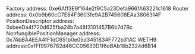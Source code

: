 Factory address: 0xe6Aff3E9f164e2f9C5a23Defa966fA63221c1618
Router address: 0x0b9b60cC7E84F3603fe9A2B745608EAa3806314F
PositionDescriptor address: 0xbeeDa4f720d625fba24b7a48f3101457B6b7d7Bc
NonfungiblePositionManager address: 0x7AbBA4EEA4fF1dC651b0e05d3451834F772b31AC
WETH9 address:0xfFf9976782d46CC05630D1f6eBAb18b2324d6B14